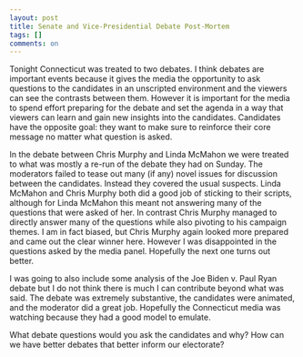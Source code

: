 ```yaml
---
layout: post
title: Senate and Vice-Presidential Debate Post-Mortem
tags: []
comments: on
---
```

Tonight Connecticut was treated to two debates. I think debates are important events because it gives the media the opportunity to ask questions to the candidates in an unscripted environment and the viewers can see the contrasts between them. However it is important for the media to spend effort preparing for the debate and set the agenda in a way that viewers can learn and gain new insights into the candidates. Candidates have the opposite goal: they want to make sure to reinforce their core message no matter what question is asked.

In the debate between Chris Murphy and Linda McMahon we were treated to what was mostly a re-run of the debate they had on Sunday. The moderators failed to tease out many (if any) novel issues for discussion between the candidates. Instead they covered the usual suspects. Linda McMahon and Chris Murphy both did a good job of sticking to their scripts, although for Linda McMahon this meant not answering many of the questions that were asked of her. In contrast Chris Murphy managed to directly answer many of the questions while also pivoting to his campaign themes. I am in fact biased, but Chris Murphy again looked more prepared and came out the clear winner here. However I was disappointed in the questions asked by the media panel. Hopefully the next one turns out better.

I was going to also include some analysis of the Joe Biden v. Paul Ryan debate but I do not think there is much I can contribute beyond what was said. The debate was extremely substantive, the candidates were animated, and the moderator did a great job. Hopefully the Connecticut media was watching because they had a good model to emulate.

What debate questions would you ask the candidates and why? How can we have better debates that better inform our electorate?
